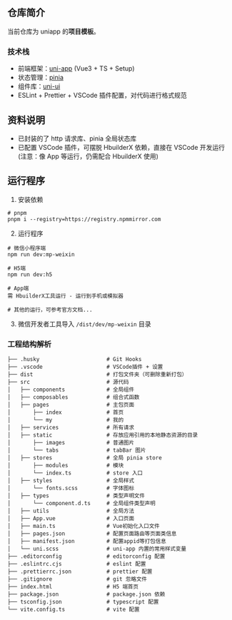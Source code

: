 ## 仓库简介

当前仓库为 uniapp 的**项目模板**。

### 技术栈

- 前端框架：[uni-app](https://uniapp.dcloud.net.cn/) (Vue3 + TS + Setup)
- 状态管理：[pinia](https://pinia.vuejs.org/zh/)
- 组件库：[uni-ui](https://uniapp.dcloud.net.cn/component/uniui/uni-ui.html)
- ESLint + Prettier + VSCode 插件配置，对代码进行格式规范

## 资料说明

- 已封装的了 http 请求库、pinia 全局状态库
- 已配置 VSCode 插件，可摆脱 HbuilderX 依赖，直接在 VSCode 开发运行 (注意：像 App 等运行，仍需配合 HbuilderX 使用)

## 运行程序

1. 安装依赖

```shell
# pnpm
pnpm i --registry=https://registry.npmmirror.com
```

2. 运行程序

```shell
# 微信小程序端
npm run dev:mp-weixin

# H5端
npm run dev:h5

# App端
需 HbuilderX工具运行 - 运行到手机或模拟器

# 其他的运行，可参考官方文档...
```

3. 微信开发者工具导入 `/dist/dev/mp-weixin` 目录

### 工程结构解析

```
├── .husky                     # Git Hooks
├── .vscode                    # VSCode插件 + 设置
├── dist                       # 打包文件夹（可删除重新打包）
├── src                        # 源代码
│   ├── components             # 全局组件
│   ├── composables            # 组合式函数
│   ├── pages                  # 主包页面
│       ├── index              # 首页
│       └── my                 # 我的
│   ├── services               # 所有请求
│   ├── static                 # 存放应用引用的本地静态资源的目录
│       ├── images             # 普通图片
│       └── tabs               # tabBar 图片
│   ├── stores                 # 全局 pinia store
│       ├── modules            # 模块
│       └── index.ts           # store 入口
│   ├── styles                 # 全局样式
│       └── fonts.scss         # 字体图标
│   ├── types                  # 类型声明文件
│       └── component.d.ts     # 全局组件类型声明
│   ├── utils                  # 全局方法
│   ├── App.vue                # 入口页面
│   ├── main.ts                # Vue初始化入口文件
│   ├── pages.json             # 配置页面路由等页面类信息
│   ├── manifest.json          # 配置appid等打包信息
│   └── uni.scss               # uni-app 内置的常用样式变量
├── .editorconfig              # editorconfig 配置
├── .eslintrc.cjs              # eslint 配置
├── .prettierrc.json           # prettier 配置
├── .gitignore                 # git 忽略文件
├── index.html                 # H5 端首页
├── package.json               # package.json 依赖
├── tsconfig.json              # typescript 配置
└── vite.config.ts             # vite 配置
```
